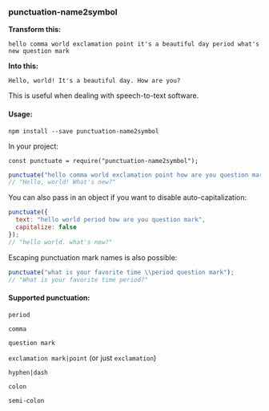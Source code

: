 ### punctuation-name2symbol

**Transform this:**

`hello comma world exclamation point it's a beautiful day period what's new question mark`

**Into this:**

`Hello, world! It's a beautiful day. How are you?`


This is useful when dealing with speech-to-text software.

#### Usage:

`npm install --save punctuation-name2symbol`

In your project:

`const punctuate = require("punctuation-name2symbol");`

```javascript
punctuate("hello comma world exclamation point how are you question mark");
// "Hello, world! What's new?"
```

You can also pass in an object if you want to disable auto-capitalization:

```javascript
punctuate({
  text: "hello world period how are you question mark",
  capitalize: false
});
// "hello world. what's new?"
```

Escaping punctuation mark names is also possible:

```javascript
punctuate("what is your favorite time \\period question mark");
// "What is your favorite time period?"
```


#### Supported punctuation:

`period`

`comma`

`question mark`

`exclamation mark|point` (or just `exclamation`)

`hyphen|dash`

`colon`

`semi-colon`
